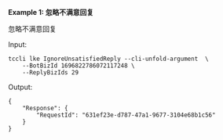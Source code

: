 **Example 1: 忽略不满意回复**

忽略不满意回复

Input: 

```
tccli lke IgnoreUnsatisfiedReply --cli-unfold-argument  \
    --BotBizId 1696822786072117248 \
    --ReplyBizIds 29
```

Output: 
```
{
    "Response": {
        "RequestId": "631ef23e-d787-47a1-9677-3104e68b1c56"
    }
}
```

